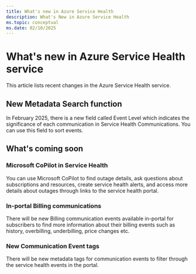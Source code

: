 ```yaml
---
title: What's new in Azure Service Health
description: What's New in Azure Service Health
ms.topic: conceptual
ms.date: 02/10/2025
---
```


# What's new in Azure Service Health service

This article lists recent changes in the Azure Service Health service. 

## New Metadata Search function
In February 2025, there is a new field called Event Level which indicates the significance of each communication in Service Health Communications. You can use this field to sort events.



## What's coming soon

### Microsoft CoPilot in Service Health
You can use Microsoft CoPilot to find outage details, ask questions about subscriptions and resources, create service health alerts, and access more details about outages through links to the service health portal. 

### In-portal Billing communications
There will be new Billing communication events available in-portal for subscribers to find more information about their billing events such as history, overbilling, underbilling, price changes etc.

### New Communication Event tags
There will be new metadata tags for communication events to filter through the service health events in the portal.
